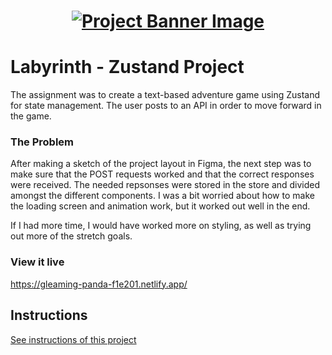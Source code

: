 <h1 align="center">
  <a href="">
    <img src="./src/assets/banner.svg" alt="Project Banner Image">
  </a>
</h1>

# Labyrinth - Zustand Project

The assignment was to create a text-based adventure game using Zustand for state management. The user posts to an API in order to move forward in the game.

### The Problem

After making a sketch of the project layout in Figma, the next step was to make sure that the POST requests worked and that the correct responses were received. The needed repsonses were stored in the store and divided amongst the different components. I was a bit worried about how to make the loading screen and animation work, but it worked out well in the end.

If I had more time, I would have worked more on styling, as well as trying out more of the stretch goals.

### View it live

https://gleaming-panda-f1e201.netlify.app/

## Instructions

<a href="instructions.md">
   See instructions of this project
  </a>
